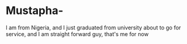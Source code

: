 # Mustapha-
I am from Nigeria, and I just graduated from university about to go for service, and I am straight forward guy, that's me for now 
